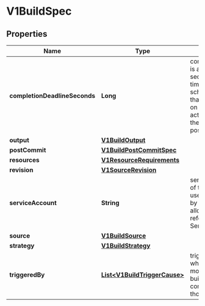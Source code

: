 
# V1BuildSpec

## Properties
Name | Type | Description | Notes
------------ | ------------- | ------------- | -------------
**completionDeadlineSeconds** | **Long** | completionDeadlineSeconds is an optional duration in seconds, counted from the time when a build pod gets scheduled in the system, that the build may be active on a node before the system actively tries to terminate the build; value must be positive integer |  [optional]
**output** | [**V1BuildOutput**](V1BuildOutput.md) |  |  [optional]
**postCommit** | [**V1BuildPostCommitSpec**](V1BuildPostCommitSpec.md) |  |  [optional]
**resources** | [**V1ResourceRequirements**](V1ResourceRequirements.md) |  |  [optional]
**revision** | [**V1SourceRevision**](V1SourceRevision.md) |  |  [optional]
**serviceAccount** | **String** | serviceAccount is the name of the ServiceAccount to use to run the pod created by this build. The pod will be allowed to use secrets referenced by the ServiceAccount |  [optional]
**source** | [**V1BuildSource**](V1BuildSource.md) |  |  [optional]
**strategy** | [**V1BuildStrategy**](V1BuildStrategy.md) |  | 
**triggeredBy** | [**List&lt;V1BuildTriggerCause&gt;**](V1BuildTriggerCause.md) | triggeredBy describes which triggers started the most recent update to the build configuration and contains information about those triggers. | 



